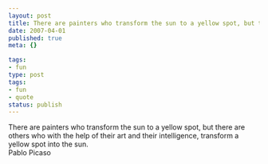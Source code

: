 ```yaml
---
layout: post
title: There are painters who transform the sun to a yellow spot, but there are others who with the help of their art and their intelligence, transform a yellow spot into the sun.
date: 2007-04-01
published: true
meta: {}

tags:
- fun
type: post
tags:
- fun
- quote
status: publish
---
```

There are painters who transform the sun to a yellow spot, but there are others who with the help of their art and their intelligence, transform a yellow spot into the sun.<br />Pablo Picaso
